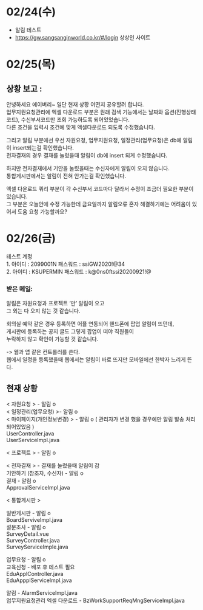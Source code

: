 02/24(수)
=============
- 알림 테스트
- https://gw.sangsanginworld.co.kr/#/login 상상인 사이트



02/25(목)
===============
## 상황 보고 :    
안녕하세요 에이버리~ 일단 현재 상황 어떤지 공유할려 합니다.   
업무지원요청관리에 엑셀 다운로드 부분은 원래 검색 기능에서는 날짜와 옵션(진행상태코드), 수신부서코드만 조회 가능하도록 되어있었습니다.   
다른 조건을 입력시 조건에 맞게 엑셀다운로드 되도록 수정했습니다.    
    
그리고 알림 부분에선 우선 자원요청, 업무지원요청, 일정관리(업무요청)은 db에 알림이 insert되는걸 확인했습니다.   
전자결재의 경우 결재를 눌렀을때 알림이 db에 insert 되게 수정했습니다.   
   
하지만 전자결재에서 기안을 눌렀을때는 수신자에게 알림이 오지 않습니다.   
통합게시판에서는 알림이 전혀 안가는걸 확인했습니다.   

엑셀 다운로드 쿼리 부분이 각 수신부서 코드마다 달라서 수정이 조금더 필요한 부분이 있습니다.     
그 부분은 오늘안에 수정 가능한데 금요일까지 알림오류 혼자 해결하기에는 어려움이 있어서 도움 요청 가능할까요?     
   
02/26(금)
==============

테스트 계정    
1.
아이디 : 2099001N 
패스워드 : ssiGW2020!@34   
2.
아이디 : KSUPERMIN
패스워드 : k@0ns0ftssi20200921!@   
   
### 받은 메일:    
알림은 자원요청과 프로젝트 ‘만’ 알림이 오고   
그 외는 다 오지 않는 것 같습니다.   
    
회의실 예약 같은 경우 등록하면 어플 연동되어 핸드폰에 팝업 알림이 뜨던데,   
게시판에 등록하는 공지 글도 그렇게 팝업이 떠야 직원들이    
누락하지 않고 확인이 가능할 것 같습니다.   

   
-> 웹과 앱 같은 컨트롤러를 쓴다.   
   웹에서 일정을 등록했을때 웹에서는 알림이 바로 뜨지만 
   모바일에선 한박자 느리게 뜬다.   


## 현재 상황   
< 자원요청 > - 알림 o   
< 일정관리(업무요청) >- 알림 o     
< 마이페이지(개인정보변경) > - 알림 o ( 관리자가 변경 했을 경우에만 알림 발송 처리 되어있었음 )        
                              UserController.java   
                              UserServiceImpl.java   

< 프로젝트 > - 알림 o       
         
< 전자결재 > - 결재를 눌렀을때 알림이 감      
               기안하기 (참조자, 수신자) - 알림 o     
               결재 - 알림 o   
               ApprovalServiceImpl.java   

      
< 통합게시판 >    
   
일반게시판 - 알림 o   
             BoardServiveImpl.java   
설문조사 - 알림 o     
           SurveyDetail.vue   
           SurveyController.java   
           SurveyServiceImple.java   
       
업무요청 - 알림 o      
교육신청 - 배포 후 테스트 필요     
           EduApplController.java      
           EduAppplServiceImpl.java   
   

   

알림 - AlarmServiceImpl.java   
업무지원요청관리 엑셀 다운로드 - BzWorkSupportReqMngServiceImpl.java    

    


   
